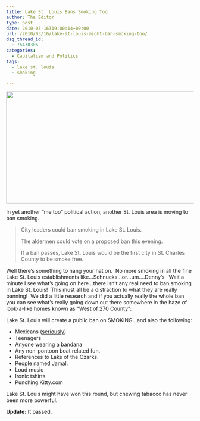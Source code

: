 ```yaml
---
title: Lake St. Louis Bans Smoking Too
author: The Editor
type: post
date: 2010-03-16T19:00:14+00:00
url: /2010/03/16/lake-st-louis-might-ban-smoking-too/
dsq_thread_id:
  - 76430306
categories:
  - Capitalism and Politics
tags:
  - lake st. louis
  - smoking

---
```

[<img class="aligncenter size-full wp-image-3584" title="7c8ef27f45a277caccf5" src="http://punchingkitty.com/wp-content/uploads/2010/03/7c8ef27f45a277caccf5.jpeg" alt="" width="600" height="301" srcset="http://media.punchingkitty.com/wordpress/2010/03/7c8ef27f45a277caccf5.jpeg 600w, http://media.punchingkitty.com/wordpress/2010/03/7c8ef27f45a277caccf5-300x150.jpg 300w" sizes="(max-width: 600px) 100vw, 600px" />][1]

In yet another &#8220;me too&#8221; political action, another St. Louis area is moving to ban smoking.

> City leaders could ban smoking in Lake St. Louis.
> 
> The aldermen could vote on a proposed ban this evening.
> 
> If a ban passes, Lake St. Louis would be the first city in St. Charles County to be smoke free.

Well there&#8217;s something to hang your hat on.  No more smoking in all the fine Lake St. Louis establishments like&#8230;Schnucks&#8230;or&#8230;um&#8230;.Denny&#8217;s.  Wait a minute I see what&#8217;s going on here&#8230;there isn&#8217;t any real need to ban smoking in Lake St. Louis!  This must all be a distraction to what they are really banning!  We did a little research and if you actually really the whole ban you can see what&#8217;s really going down out there somewhere in the haze of look-a-like homes known as &#8220;West of 270 County&#8221;:

Lake St. Louis will create a public ban on SMOKING&#8230;and also the following:

  * Mexicans (<a href="http://punchingkitty.com/2010/01/20/lake-st-louis-creates-way-for-bored-housewives-to-get-rid-of-latino-couple-down-the-street/" target="_blank">seriously</a>)
  * Teenagers
  * Anyone wearing a bandana
  * Any non-pontoon boat related fun.
  * References to Lake of the Ozarks.
  * People named Jamal.
  * Loud music
  * Ironic tshirts
  * Punching Kitty.com

Lake St. Louis might have won this round, but chewing tabacco has never been more powerful.

**Update:** It passed.

 [1]: http://punchingkitty.com/wp-content/uploads/2010/03/7c8ef27f45a277caccf5.jpeg